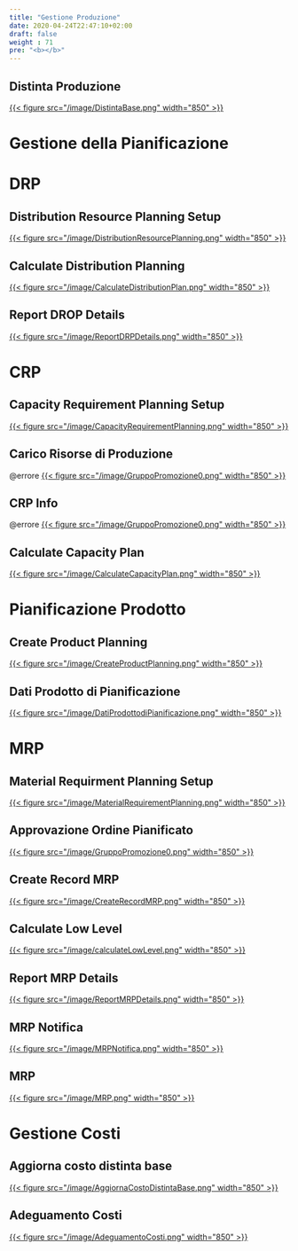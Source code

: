 ```yaml
---
title: "Gestione Produzione"
date: 2020-04-24T22:47:10+02:00
draft: false
weight : 71
pre: "<b></b>"
---
```


## Distinta Produzione
[{{< figure src="/image/DistintaBase.png"  width="850"  >}}](/image/DistintaBase.png)
# Gestione della Pianificazione
# DRP
## Distribution Resource Planning Setup
[{{< figure src="/image/DistributionResourcePlanning.png"  width="850"  >}}](/image/DistributionResourcePlanning.png)
## Calculate Distribution Planning
[{{< figure src="/image/CalculateDistributionPlan.png"  width="850"  >}}](/image/CalculateDistributionPlan.png)
## Report DROP Details
[{{< figure src="/image/ReportDRPDetails.png"  width="850"  >}}](/image/ReportDRPDetails.png)

# CRP 
## Capacity Requirement Planning Setup
[{{< figure src="/image/CapacityRequirementPlanning.png"  width="850"  >}}](/image/CapacityRequirementPlanning.png)
## Carico Risorse di Produzione
@errore
[{{< figure src="/image/GruppoPromozione0.png"  width="850"  >}}](/image/GruppoPromozione0.png)
## CRP Info
@errore
[{{< figure src="/image/GruppoPromozione0.png"  width="850"  >}}](/image/GruppoPromozione0.png)
## Calculate Capacity Plan
[{{< figure src="/image/CalculateCapacityPlan.png"  width="850"  >}}](/image/CalculateCapacityPlan.png)

# Pianificazione Prodotto
## Create Product Planning
[{{< figure src="/image/CreateProductPlanning.png"  width="850"  >}}](/image/CreateProductPlanning.png)
## Dati Prodotto di Pianificazione
[{{< figure src="/image/DatiProdottodiPianificazione.png"  width="850"  >}}](/image/DatiProdottodiPianificazione.png)

# MRP 
## Material Requirment Planning Setup
[{{< figure src="/image/MaterialRequirementPlanning.png"  width="850"  >}}](/image/MaterialRequirementPlanning.png)
## Approvazione Ordine Pianificato
[{{< figure src="/image/GruppoPromozione0.png"  width="850"  >}}](/image/GruppoPromozione0.png)
## Create Record MRP
[{{< figure src="/image/CreateRecordMRP.png"  width="850"  >}}](/image/CreateRecordMRP.png)
## Calculate Low Level
[{{< figure src="/image/calculateLowLevel.png"  width="850"  >}}](/image/calculateLowLevel.png)
## Report MRP Details
[{{< figure src="/image/ReportMRPDetails.png"  width="850"  >}}](/image/ReportMRPDetails.png)
## MRP Notifica
[{{< figure src="/image/MRPNotifica.png"  width="850"  >}}](/image/MRPNotifica.png)
## MRP
[{{< figure src="/image/MRP.png"  width="850"  >}}](/image/MRP.png)

# Gestione Costi
## Aggiorna costo distinta base
[{{< figure src="/image/AggiornaCostoDistintaBase.png"  width="850"  >}}](/image/AggiornaCostoDistintaBase.png)
## Adeguamento Costi
[{{< figure src="/image/AdeguamentoCosti.png"  width="850"  >}}](/image/AdeguamentoCosti.png)
